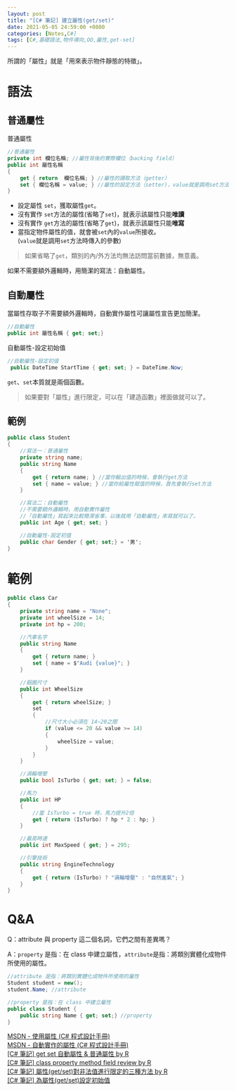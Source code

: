 ```yaml
---
layout: post
title: "[C# 筆記] 建立屬性(get/set)"
date: 2021-05-05 24:59:00 +0800
categories: [Notes,C#]
tags: [C#,基礎語法,物件導向,OO,屬性,get-set]
---
```


所謂的「屬性」就是「用來表示物件靜態的特徵」。      


# 語法

## 普通屬性

普通屬性

```c#
//普通屬性
private int 欄位名稱; //屬性背後的實際欄位（backing field）
public int 屬性名稱 
{
    get { return  欄位名稱; } //屬性的讀取方法（getter）
    set { 欄位名稱 = value; } //屬性的設定方法（setter)，value就是調用set方法時傳入的參數
}
```

- 設定屬性 `set`，獲取屬性`get`。   
- 沒有實作 `set`方法的屬性(省略了`set`)，就表示該屬性只能**唯讀**   
- 沒有實作 `get`方法的屬性(省略了`get`)，就表示該屬性只能**唯寫**   
- 當指定物件屬性的值，就會被`set`內的`value`所接收。        
(`value`就是調用`set`方法時傳入的參數)      


> 如果省略了`get`，類別的內/外方法均無法訪問當前數據，無意義。

如果不需要額外邏輯時，用簡潔的寫法：自動屬性。       

## 自動屬性

當屬性存取子不需要額外邏輯時，自動實作屬性可讓屬性宣告更加簡潔。

```c#
//自動屬性
public int 屬性名稱 { get; set;}
```

自動屬性-設定初始值

```c#
//自動屬性-設定初值
 public DateTime StartTime { get; set; } = DateTime.Now; 
```

`get`、`set`本質就是兩個函數。

> 如果要對「屬性」進行限定，可以在「建造函數」裡面做就可以了。


## 範例

```c#
public class Student
{
    //寫法一：普通屬性
    private string name;
    public string Name 
    {
        get { return name; } //當你輸出值的時候，會執行get方法
        set { name = value; } //當你給屬性賦值的時候，首先會執行set方法
    }

    //寫法二：自動屬性
    //不需要額外邏輯時，用自動實作屬性
    //「自動屬性」寫起來比較簡潔省事，以後就用「自動屬性」來寫就可以了。
    public int Age { get; set; }

    //自動屬性-設定初值
    public char Gender { get; set;} = '男';
}
```

# 範例

```c#
public class Car
{
    private string name = "None";
    private int wheelSize = 14;
    private int hp = 200;

    //汽車名字
    public string Name
    {
        get { return name; }
        set { name = $"Audi {value}"; }
    }

    //鋁圈尺寸
    public int WheelSize
    {
        get { return wheelSize; }
        set
        {
            //尺寸大小必須在 14~20之間
            if (value <= 20 && value >= 14)
            {
                wheelSize = value;
            }
        }
    }

    //渦輪增壓
    public bool IsTurbo { get; set; } = false;

    //馬力
    public int HP
    {
        //當 IsTurbo = true 時，馬力提升2倍
        get { return (IsTurbo) ? hp * 2 : hp; }
    }

    //最高時速
    public int MaxSpeed { get; } = 295;

    //引擎技術
    public string EngineTechnology
    {
        get { return (IsTurbo) ? "渦輪增壓" : "自然進氣"; }
    }
}
```

# Q&A

Q：attribute 與 property 這二個名詞，它們之間有差異嗎？   

A：`property` 是指：在 class 中建立屬性，`attribute`是指：將類別實體化成物件所使用的屬性。

```c#
//attribute 是指：將類別實體化成物件所使用的屬性
Student student = new();
student.Name; //attribute

//property 是指：在 class 中建立屬性
public class Student {
    public string Name { get; set;} //property
}
```



[MSDN - 使用屬性 (C# 程式設計手冊)](https://learn.microsoft.com/zh-tw/dotnet/csharp/programming-guide/classes-and-structs/using-properties)     
[MSDN - 自動實作的屬性 (C# 程式設計手冊)](https://learn.microsoft.com/zh-tw/dotnet/csharp/programming-guide/classes-and-structs/auto-implemented-properties)        
[[C# 筆記] get set 自動屬性 & 普通屬性  by R](https://riivalin.github.io/posts/2011/01/auto-and-normal-properties/)     
[[C# 筆記] class property method field review  by R](https://riivalin.github.io/posts/2011/01/review3/)         
[[C# 筆記] 屬性(get/set)對非法值進行限定的三種方法  by R](https://riivalin.github.io/posts/2021/05/cs-get-set-limited/)     
[[C# 筆記] 為屬性(get/set)設定初始值](https://riivalin.github.io/posts/2021/05/cs-auto-get-set/)